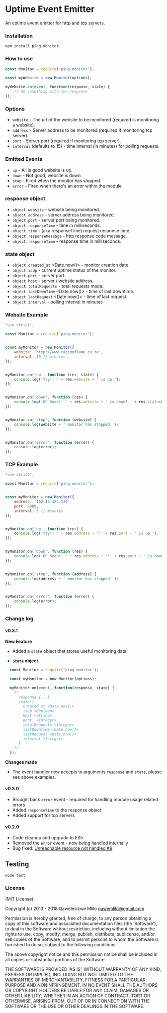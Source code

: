 # Uptime Event Emitter

An uptime event emitter for http and tcp servers.


### Installation
```
npm install ping-monitor
```


### How to use
```javascript
const Monitor = require('ping-monitor');

const myWebsite = new Monitor(options);

myWebsite.on(event, function(response, state) {
    // Do something with the response
});
```


### Options

- `website` - The url of the website to be monitored (required is monitoring a website).
- `address` - Server address to be monitored (required if monitoring tcp server).
- `port` - Server port (required if monitoring tcp server).
- `interval` (defaults to 15) - time interval (in minutes) for polling requests.


### Emitted Events

- `up` - All is good website is up.
- `down` - Not good, website is down.
- `stop` - Fired when the monitor has stopped.
- `error` - Fired when there's an error within the module



### response object

- `object.website` - website being monitored.
- `object.address` - server address being monitored.
- `object.port` - server port being monitored.
- `object.responseTime` - time in milliseconds.
- `object.time` - (aka responseTime) request response time.
- `object.responseMessage` -  http response code message.
- `object.responseTime` - response time in milliseconds.

### state object

- `object.created_at` <Date.now()> - monitor creation date.
- `object.isUp` <Boolean> - current uptime status of the monitor.
- `object.port` <Integer> - server port.
- `object.host` <String> - server / website address.
- `object.totalRequests` <Integer> - total requests made.
- `object.lastDownTime` <Date.now()> - time of last downtime.
- `object.lastRequest` <Date.now()> - time of last request.
- `object.interval` <Integer> - polling interval in minutes

### Website Example
```javascript
"use strict";

const Monitor = require('ping-monitor');


const myMonitor = new Monitor({
    website: 'http://www.ragingflame.co.za',
    interval: 10 // minutes
});


myMonitor.on('up', function (res, state) {
    console.log('Yay!! ' + res.website + ' is up.');
});


myMonitor.on('down', function (res) {
    console.log('Oh Snap!! ' + res.website + ' is down! ' + res.statusMessage);
});


myMonitor.on('stop', function (website) {
    console.log(website + ' monitor has stopped.');
});


myMonitor.on('error', function (error) {
    console.log(error);
});
```

### TCP Example
```javascript
"use strict";

const Monitor = require('ping-monitor');


const myMonitor = new Monitor({
    address: '162.13.124.139',
    port: 8080,
    interval: 5 // minutes
});


myMonitor.on('up', function (res) {
    console.log('Yay!! ' + res.address + ':' + res.port + ' is up.');
});


myMonitor.on('down', function (res) {
    console.log('Oh Snap!! ' + res.address + ':' + res.port + ' is down! ');
});


myMonitor.on('stop', function (address) {
    console.log(address + ' monitor has stopped.');
});


myMonitor.on('error', function (error) {
    console.log(error);
});
```


### Change log

#### v0.3.1

**New Feature**

  - Added a `state` object that stores useful monitoring data

  - **`State` object**

```javascript
  const Monitor = require('ping-monitor');

  const myMonitor = new Monitor(options);

  myMonitor.on(event, function(response, state) {
    /*
      response {...}  
      state {
        created_at <Date.now()>
        isUp <Boolean>
        host <String>
        port: <Integer>
        totalRequests <Integer>
        lastDownTime <Date.now()>
        lastRequest <Date.now()>
        interval <Integer>
      }
    */
  });
```

**Changes made**
  - The event handler now accepts to arguments `response` and `state`, please see above examples.



#### v0.3.0

  - Brought back `error` event - required for handling module usage related errors
  - Added `responseTime` to the response object
  - Added support for tcp servers


#### v0.2.0

  - Code cleanup and upgrade to ES5
  - Removed the `error` event - now being handled internally
  - Bug fixed: [Unreachable resource not handled #9](https://github.com/qawemlilo/node-monitor/issues/9)


## Testing
```
node test
```


### License

(MIT License)

Copyright (c) 2013 - 2018 Qawelesizwe Mlilo <qawemlilo@gmail.com>

Permission is hereby granted, free of charge, to any person obtaining a copy of this software and associated documentation files (the 'Software'), to deal in the Software without restriction, including without limitation the rights to use, copy, modify, merge, publish, distribute, sublicense, and/or sell copies of the Software, and to permit persons to whom the Software is furnished to do so, subject to the following conditions:

The above copyright notice and this permission notice shall be included in all copies or substantial portions of the Software.

THE SOFTWARE IS PROVIDED 'AS IS', WITHOUT WARRANTY OF ANY KIND, EXPRESS OR IMPLIED, INCLUDING BUT NOT LIMITED TO THE WARRANTIES OF MERCHANTABILITY, FITNESS FOR A PARTICULAR PURPOSE AND NONINFRINGEMENT. IN NO EVENT SHALL THE AUTHORS OR COPYRIGHT HOLDERS BE LIABLE FOR ANY CLAIM, DAMAGES OR OTHER LIABILITY, WHETHER IN AN ACTION OF CONTRACT, TORT OR OTHERWISE, ARISING FROM, OUT OF OR IN CONNECTION WITH THE SOFTWARE OR THE USE OR OTHER DEALINGS IN THE SOFTWARE.
